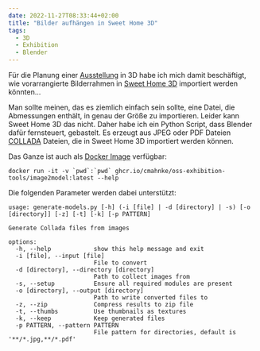 ```yaml
---
date: 2022-11-27T08:33:44+02:00
title: "Bilder aufhängen in Sweet Home 3D"
tags:
  - 3D
  - Exhibition
  - Blender
---
```


Für die Planung einer [Ausstellung](/post/wilma-brauner/) in 3D habe ich mich damit beschäftigt, wie vorarrangierte Bilderrahmen in [Sweet Home 3D](https://www.sweethome3d.com/) importiert werden könnten...
<!--more-->

Man sollte meinen, das es ziemlich einfach sein sollte, eine Datei, die Abmessungen enthält, in genau der Größe zu importieren. Leider kann Sweet Home 3D das nicht. Daher habe ich ein Python Script, dass Blender dafür fernsteuert, gebastelt. Es erzeugt aus JPEG oder PDF Dateien [COLLADA](https://en.wikipedia.org/wiki/COLLADA) Dateien, die in Sweet Home 3D importiert werden können.

Das Ganze ist auch als [Docker Image](https://github.com/cmahnke/oss-exhibition-tools) verfügbar:

```
docker run -it -v `pwd`:`pwd` ghcr.io/cmahnke/oss-exhibition-tools/image2model:latest --help
```

Die folgenden Parameter werden dabei unterstützt:

```
usage: generate-models.py [-h] (-i [file] | -d [directory] | -s) [-o [directory]] [-z] [-t] [-k] [-p PATTERN]

Generate Collada files from images

options:
  -h, --help            show this help message and exit
  -i [file], --input [file]
                        File to convert
  -d [directory], --directory [directory]
                        Path to collect images from
  -s, --setup           Ensure all required modules are present
  -o [directory], --output [directory]
                        Path to write converted files to
  -z, --zip             Compress results to zip file
  -t, --thumbs          Use thumbnails as textures
  -k, --keep            Keep generated files
  -p PATTERN, --pattern PATTERN
                        File pattern for directories, default is '**/*.jpg,**/*.pdf'

```
